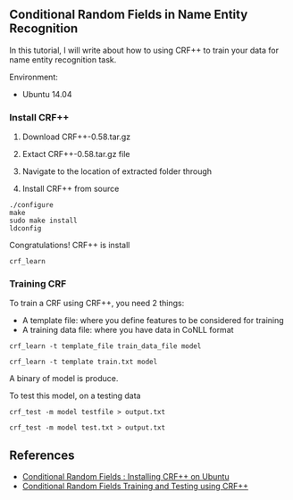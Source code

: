 ## Conditional Random Fields in Name Entity Recognition

In this tutorial, I will write about how to using CRF++ to train your data for name entity recognition task.

Environment:

* Ubuntu 14.04

### Install CRF++

1. Download CRF++-0.58.tar.gz

2. Extact CRF++-0.58.tar.gz file

3. Navigate to the location of extracted folder through

4. Install CRF++ from source

```
./configure
make
sudo make install
ldconfig
```

Congratulations! CRF++ is install

```
crf_learn
```

### Training CRF

To train a CRF using CRF++, you need 2 things:

* A template file: where you define features to be considered for training
* A training data file: where you have data in CoNLL format

```
crf_learn -t template_file train_data_file model

crf_learn -t template train.txt model
```

A binary of model is produce.

To test this model, on a testing data

```
crf_test -m model testfile > output.txt

crf_test -m model test.txt > output.txt
```

## References

* [Conditional Random Fields : Installing CRF++ on Ubuntu](https://www.youtube.com/watch?v=6b3DmE2jYzg)
* [Conditional Random Fields Training and Testing using CRF++](https://www.youtube.com/watch?v=LDNYT9Ai2NU)
